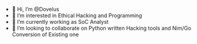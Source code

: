 - 👋 Hi, I’m @Dovelus
- 👀 I’m interested in Ethical Hacking and Programming
- 🌱 I’m currently working as SoC Analyst 
- 💞️ I’m looking to collaborate on Python written Hacking tools and Nim/Go Conversion of Existing one

<!---
Dovelus/Dovelus is a ✨ special ✨ repository because its `README.md` (this file) appears on your GitHub profile.
You can click the Preview link to take a look at your changes.
--->
